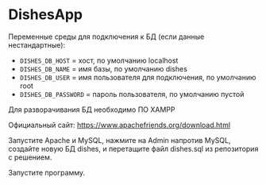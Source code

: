 # DishesApp


Переменные среды для подключения к БД (если данные нестандартные):

- `DISHES_DB_HOST` = хост, по умолчанию localhost
- `DISHES_DB_NAME` = имя базы, по умолчанию dishes
- `DISHES_DB_USER` = имя пользователя для подключения, по умолчанию root
- `DISHES_DB_PASSWORD` = пароль пользователя, по умолчанию пустой


Для разворачивания БД необходимо ПО XAMPP

Официальный сайт: https://www.apachefriends.org/download.html


Запустите Apache и MySQL, нажмите на Admin напротив MySQL, создайте новую БД dishes, и перетащите файл dishes.sql из репозитория с решением.


Запустите программу.